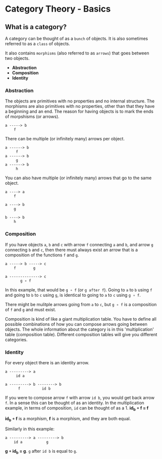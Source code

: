 # Category Theory - Basics

## What is a category?
A category can be thought of as a `bunch` of objects. It is also sometimes referred to as a `class` of objects.

It also contains `morphisms` (also referred to as `arrows`) that goes between two objects.

- **Abstraction**
- **Composition**
- **Identity**

### Abstraction

The objects are primitives with no properties and no internal structure. The morphisms are also primitives with no properties, other than that they have a beginning and an end. The reason for having objects is to mark the ends of morpshisms (or arrows).

```
a -----> b
    f
```

There can be multiple (or infinitely many) arrows per object.
```
a ------> b
     f
a ------> b
     g
a ------> b
     h
```

You can also have multiple (or infinitely many) arrows that go to the same object.
```
a ----> a
    f

a ----> b
    g

b ----> b
    h
```

### Composition

If you have objects `a`, `b` and `c` with arrow `f` connecting `a` and `b`, and arrow `g` connecting `b` and `c`, then there must always exist an arrow that is a composition of the functions `f` and `g`.

```
a -----> b -----> c
    f        g

a --------------> c
       g ∘ f
```

In this example, that would be `g ∘ f` (or `g after f`). Going to `a` to `b` using `f` and going to `b` to `c` using `g`, is identical to going to `a` to `c` using `g ∘ f`.

There might be mulitple arrows going from `a` to `c`, but `g ∘ f` is a composition of `f` and `g` and must exist.

Composition is kind of like a giant multiplication table. You have to define all possible combinations of how you can compose arrows going between objects. The whole information about the category is in this 'multiplication' table (composition table). Different composition tables will give you different categories.

### Identity

For every object there is an identity arrow.

```
a ---------> a
     id a
```

```
a ---------> b --------> b
      f          id b
```

If you were to compose arrow `f` with arrow `id b`, you would get back arrow `f`. In a sense this can be thought of as an identity. In the multiplication example, in terms of composition, `id` can be thought of as a 1. **id<sub>b</sub> ∘ f = f**

**id<sub>b</sub> ∘ f** is a morphism, **f** is a morphism, and they are both equal.

Similarly in this example:

```
a ---------> a ---------> b
    id a           g
```

**g ∘ id<sub>b</sub> = g**. `g` after `id b` is equal to `g`.
